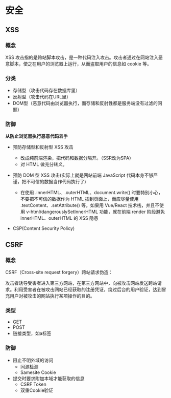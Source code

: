 # 安全

## XSS

### 概念

XSS 攻击指的是跨站脚本攻击，是一种代码注入攻击。攻击者通过在网站注入恶意脚本，使之在用户的浏览器上运行，从而盗取用户的信息如 cookie 等。

### 分类

- 存储型（攻击代码存在数据库里）
- 反射型（攻击代码在URL里）
- DOM型（恶意代码由浏览器执行，而存储和反射性都是服务端没有过滤的问题）

### 防御

**从防止浏览器执行恶意代码**着手

- 预防存储型和反射型 XSS 攻击
  - 改成纯前端渲染，把代码和数据分隔开。（SSR改为SPA）
  - 对 HTML 做充分转义。
- 预防 DOM 型 XSS 攻击(实际上就是网站前端 JavaScript 代码本身不够严谨，把不可信的数据当作代码执行了)
  - 在使用 .innerHTML、.outerHTML、document.write() 时要特别小心，不要把不可信的数据作为 HTML 插到页面上，而应尽量使用 .textContent、.setAttribute() 等。如果用 Vue/React 技术栈，并且不使用 v-html/dangerouslySetInnerHTML 功能，就在前端 render 阶段避免 innerHTML、outerHTML 的 XSS 隐患

- CSP(Content Security Policy)

## CSRF

### 概念

CSRF（Cross-site request forgery）跨站请求伪造：

攻击者诱导受害者进入第三方网站，在第三方网站中，向被攻击网站发送跨站请求。利用受害者在被攻击网站已经获取的注册凭证，绕过后台的用户验证，达到冒充用户对被攻击的网站执行某项操作的目的。

### 类型

- GET
- POST
- 链接类型，如a标签

### 防御

- 阻止不明外域的访问
  - 同源检测
  - Samesite Cookie
- 提交时要求附加本域才能获取的信息
  - CSRF Token
  - 双重Cookie验证
